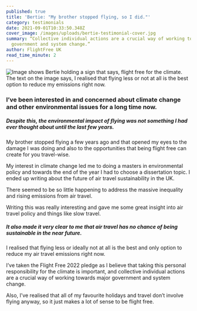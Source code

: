 ```yaml
---
published: true
title: 'Bertie: "My brother stopped flying, so I did."'
category: testimonials
date: 2021-09-01T10:33:50.348Z
cover_image: /images/uploads/bertie-testimonial-cover.jpg
summary: “Collective individual actions are a crucial way of working towards
  government and system change.”
author: FlightFree UK
read_time_minute: 2
---
```

![Image shows Bertie holding a sign that says, flight free for the climate. The text on the image says, I realised that flying less or not at all is the best option to reduce my emissions right now.](/images/uploads/bertie-testimonial-body.jpg)

### I’ve been interested in and concerned about climate change and other environmental issues for a long time now. 

##### Despite this, the environmental impact of flying was not something I had ever thought about until the last few years. 

My brother stopped flying a few years ago and that opened my eyes to the damage I was doing and also to the opportunities that being flight free can create for you travel-wise.

My interest in climate change led me to doing a masters in environmental policy and towards the end of the year I had to choose a dissertation topic. I ended up writing about the future of air travel sustainability in the UK. 

There seemed to be so little happening to address the massive inequality and rising emissions from air travel.

Writing this was really interesting and gave me some great insight into air travel policy and things like slow travel. 

##### It also made it very clear to me that air travel has no chance of being sustainable in the near future. 

I realised that flying less or ideally not at all is the best and only option to reduce my air travel emissions right now.

I’ve taken the Flight Free 2022 pledge as I believe that taking this personal responsibility for the climate is important, and collective individual actions are a crucial way of working towards major government and system change.

Also, I’ve realised that all of my favourite holidays and travel don’t involve flying anyway, so it just makes a lot of sense to be flight free.